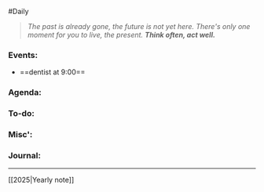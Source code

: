 #Daily
>*The past is already gone, the future is not yet here. There's only one moment for you to live, the present.*
>***Think often, act well.***
### Events:
- ==dentist at 9:00==
### Agenda:

### To-do:

### Misc':

### Journal:


---
[[2025|Yearly note]]